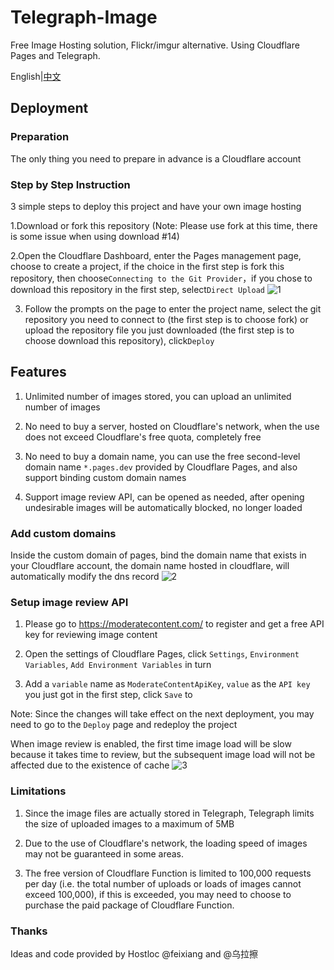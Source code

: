 # Telegraph-Image
Free Image Hosting solution, Flickr/imgur alternative. Using Cloudflare Pages and Telegraph.

English|[中文](README-ZH.md)

## Deployment

### Preparation
The only thing you need to prepare in advance is a Cloudflare account

### Step by Step Instruction
3 simple steps to deploy this project and have your own image hosting

1.Download or fork this repository (Note: Please use fork at this time, there is some issue when using download #14)

2.Open the Cloudflare Dashboard, enter the Pages management page, choose to create a project, if the choice in the first step is fork this repository, then choose`Connecting to the Git Provider`，if you chose to download this repository in the first step, select`Direct Upload`
![1](https://telegraph-image.pages.dev/file/8d4ef9b7761a25821d9c2.png)

3. Follow the prompts on the page to enter the project name, select the git repository you need to connect to (the first step is to choose fork) or upload the repository file you just downloaded (the first step is to choose download this repository), click`Deploy`

## Features
1. Unlimited number of images stored, you can upload an unlimited number of images

2. No need to buy a server, hosted on Cloudflare's network, when the use does not exceed Cloudflare's free quota, completely free

3. No need to buy a domain name, you can use the free second-level domain name `*.pages.dev` provided by Cloudflare Pages, and also support binding custom domain names

4. Support image review API, can be opened as needed, after opening undesirable images will be automatically blocked, no longer loaded

### Add custom domains
Inside the custom domain of pages, bind the domain name that exists in your Cloudflare account, the domain name hosted in cloudflare, will automatically modify the dns record
![2](https://telegraph-image.pages.dev/file/29546e3a7465a01281ee2.png)

### Setup image review API
1. Please go to https://moderatecontent.com/ to register and get a free API key for reviewing image content

2. Open the settings of Cloudflare Pages, click `Settings`, `Environment Variables`, `Add Environment Variables` in turn

3. Add a `variable` name as `ModerateContentApiKey`, `value` as the `API key` you just got in the first step, click `Save` to

Note: Since the changes will take effect on the next deployment, you may need to go to the `Deploy` page and redeploy the project

When image review is enabled, the first time image load will be slow because it takes time to review, but the subsequent image load will not be affected due to the existence of cache
![3](https://telegraph-image.pages.dev/file/bae511fb116b034ef9c14.png)

### Limitations
1. Since the image files are actually stored in Telegraph, Telegraph limits the size of uploaded images to a maximum of 5MB

2. Due to the use of Cloudflare's network, the loading speed of images may not be guaranteed in some areas.

3. The free version of Cloudflare Function is limited to 100,000 requests per day (i.e. the total number of uploads or loads of images cannot exceed 100,000), if this is exceeded, you may need to choose to purchase the paid package of Cloudflare Function.

### Thanks
Ideas and code provided by Hostloc @feixiang and @乌拉擦




